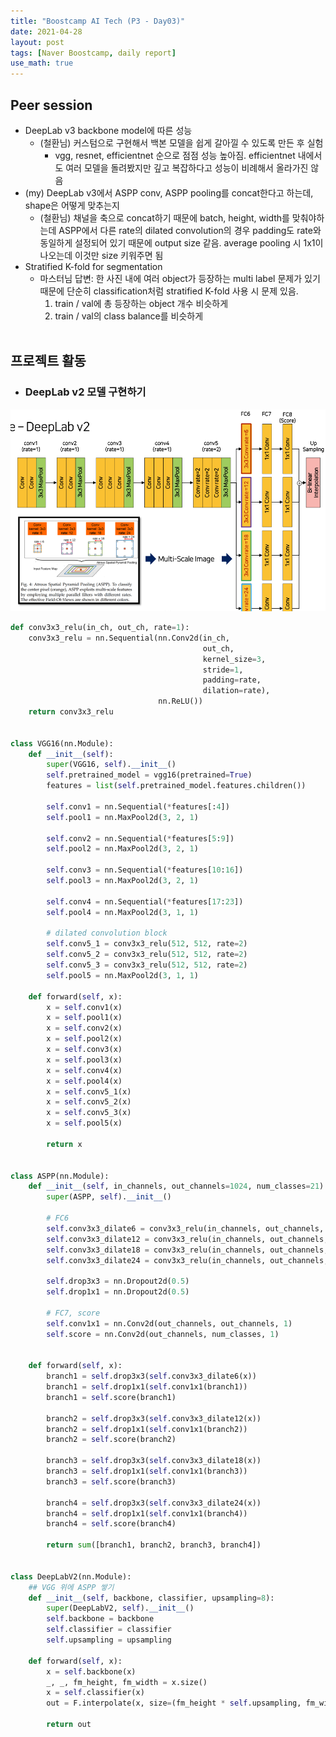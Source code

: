```yaml
---
title: "Boostcamp AI Tech (P3 - Day03)"
date: 2021-04-28
layout: post
tags: [Naver Boostcamp, daily report]
use_math: true
---
```


## Peer session
* DeepLab v3 backbone model에 따른 성능
    * (철환님) 커스텀으로 구현해서 백본 모델을 쉽게 갈아낄 수 있도록 만든 후 실험
        * vgg, resnet, efficientnet 순으로 점점 성능 높아짐. efficientnet 내에서도 여러 모델을 돌려봤지만 깊고 복잡하다고 성능이 비례해서 올라가진 않음
* (my) DeepLab v3에서 ASPP conv, ASPP pooling를 concat한다고 하는데, shape은 어떻게 맞추는지
    * (철환님) 채널을 축으로 concat하기 때문에 batch, height, width를 맞춰야하는데 ASPP에서 다른 rate의 dilated convolution의 경우 padding도 rate와 동일하게 설정되어 있기 때문에 output size 같음. average pooling 시 1x1이 나오는데 이것만 size 키워주면 됨
* Stratified K-fold for segmentation
    * 마스터님 답변: 한 사진 내에 여러 object가 등장하는 multi label 문제가 있기 때문에 단순히 classification처럼 stratified K-fold 사용 시 문제 있음.
        1. train / val에 총 등장하는 object 개수 비슷하게
        2. train / val의 class balance를 비슷하게 
<br><br>

## 프로젝트 활동
* ### DeepLab v2 모델 구현하기
![image](../img/deeplabv2.png)
```python
def conv3x3_relu(in_ch, out_ch, rate=1):
    conv3x3_relu = nn.Sequential(nn.Conv2d(in_ch, 
                                           out_ch,
                                           kernel_size=3, 
                                           stride=1,
                                           padding=rate,
                                           dilation=rate),
                                 nn.ReLU())
    return conv3x3_relu


class VGG16(nn.Module):
    def __init__(self):
        super(VGG16, self).__init__()
        self.pretrained_model = vgg16(pretrained=True)
        features = list(self.pretrained_model.features.children())
        
        self.conv1 = nn.Sequential(*features[:4])
        self.pool1 = nn.MaxPool2d(3, 2, 1)
        
        self.conv2 = nn.Sequential(*features[5:9])
        self.pool2 = nn.MaxPool2d(3, 2, 1)
        
        self.conv3 = nn.Sequential(*features[10:16])
        self.pool3 = nn.MaxPool2d(3, 2, 1)
        
        self.conv4 = nn.Sequential(*features[17:23])
        self.pool4 = nn.MaxPool2d(3, 1, 1)
        
        # dilated convolution block
        self.conv5_1 = conv3x3_relu(512, 512, rate=2)
        self.conv5_2 = conv3x3_relu(512, 512, rate=2)
        self.conv5_3 = conv3x3_relu(512, 512, rate=2)
        self.pool5 = nn.MaxPool2d(3, 1, 1)

    def forward(self, x):
        x = self.conv1(x)
        x = self.pool1(x)
        x = self.conv2(x)
        x = self.pool2(x)
        x = self.conv3(x)
        x = self.pool3(x)
        x = self.conv4(x)
        x = self.pool4(x)
        x = self.conv5_1(x)
        x = self.conv5_2(x)
        x = self.conv5_3(x)
        x = self.pool5(x)
        
        return x

    
class ASPP(nn.Module):
    def __init__(self, in_channels, out_channels=1024, num_classes=21):
        super(ASPP, self).__init__()

        # FC6
        self.conv3x3_dilate6 = conv3x3_relu(in_channels, out_channels, rate=6)
        self.conv3x3_dilate12 = conv3x3_relu(in_channels, out_channels, rate=12)
        self.conv3x3_dilate18 = conv3x3_relu(in_channels, out_channels, rate=18)
        self.conv3x3_dilate24 = conv3x3_relu(in_channels, out_channels, rate=24)
        
        self.drop3x3 = nn.Dropout2d(0.5)
        self.drop1x1 = nn.Dropout2d(0.5)
        
        # FC7, score
        self.conv1x1 = nn.Conv2d(out_channels, out_channels, 1)
        self.score = nn.Conv2d(out_channels, num_classes, 1)


    def forward(self, x):
        branch1 = self.drop3x3(self.conv3x3_dilate6(x))
        branch1 = self.drop1x1(self.conv1x1(branch1))
        branch1 = self.score(branch1)
        
        branch2 = self.drop3x3(self.conv3x3_dilate12(x))
        branch2 = self.drop1x1(self.conv1x1(branch2))
        branch2 = self.score(branch2)

        branch3 = self.drop3x3(self.conv3x3_dilate18(x))
        branch3 = self.drop1x1(self.conv1x1(branch3))
        branch3 = self.score(branch3)
        
        branch4 = self.drop3x3(self.conv3x3_dilate24(x))
        branch4 = self.drop1x1(self.conv1x1(branch4))
        branch4 = self.score(branch4)

        return sum([branch1, branch2, branch3, branch4])

    
class DeepLabV2(nn.Module):
    ## VGG 위에 ASPP 쌓기
    def __init__(self, backbone, classifier, upsampling=8):
        super(DeepLabV2, self).__init__()
        self.backbone = backbone
        self.classifier = classifier
        self.upsampling = upsampling

    def forward(self, x):
        x = self.backbone(x)
        _, _, fm_height, fm_width = x.size()
        x = self.classifier(x)
        out = F.interpolate(x, size=(fm_height * self.upsampling, fm_width * self.upsampling), mode='bilinear')
        
        return out
```
<br><br>
